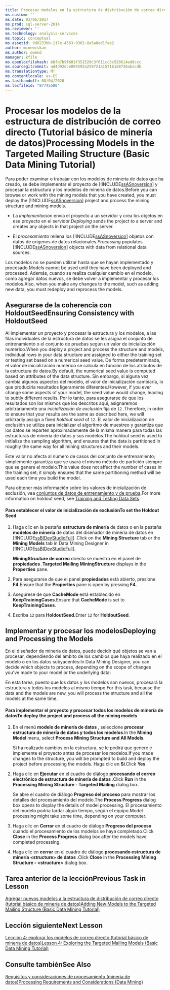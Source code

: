 ```yaml
---
title: Procesar modelos en la estructura de distribución de correo directo (tutorial básico de minería de datos) | Microsoft Docs
ms.custom: ''
ms.date: 03/06/2017
ms.prod: sql-server-2014
ms.reviewer: ''
ms.technology: analysis-services
ms.topic: conceptual
ms.assetid: 9d8233bb-117e-4563-9302-8a5a8ad1fae2
author: minewiskan
ms.author: owend
manager: kfile
ms.openlocfilehash: b8fb7b9f601f351520c3f611cc3c520614ed8ccc
ms.sourcegitcommit: ad4d92dce894592a259721a1571b1d8736abacdb
ms.translationtype: MT
ms.contentlocale: es-ES
ms.lasthandoff: 08/04/2020
ms.locfileid: "87745580"
---
```

# <a name="processing-models-in-the-targeted-mailing-structure-basic-data-mining-tutorial"></a><span data-ttu-id="4d267-102">Procesar los modelos de la estructura de distribución de correo directo (Tutorial básico de minería de datos)</span><span class="sxs-lookup"><span data-stu-id="4d267-102">Processing Models in the Targeted Mailing Structure (Basic Data Mining Tutorial)</span></span>
  <span data-ttu-id="4d267-103">Para poder examinar o trabajar con los modelos de minería de datos que ha creado, se debe implementar el proyecto de [!INCLUDE[ssASnoversion](../includes/ssasnoversion-md.md)] y procesar la estructura y los modelos de minería de datos.</span><span class="sxs-lookup"><span data-stu-id="4d267-103">Before you can browse or work with the mining models that you have created, you must deploy the [!INCLUDE[ssASnoversion](../includes/ssasnoversion-md.md)] project and process the mining structure and mining models.</span></span>  
  
-   <span data-ttu-id="4d267-104">La *implementación* envía el proyecto a un servidor y crea los objetos en ese proyecto en el servidor.</span><span class="sxs-lookup"><span data-stu-id="4d267-104">*Deploying* sends the project to a server and creates any objects in that project on the server.</span></span>  
  
-   <span data-ttu-id="4d267-105">El *procesamiento* rellena los [!INCLUDE[ssASnoversion](../includes/ssasnoversion-md.md)] objetos con datos de orígenes de datos relacionales.</span><span class="sxs-lookup"><span data-stu-id="4d267-105">*Processing* populates [!INCLUDE[ssASnoversion](../includes/ssasnoversion-md.md)] objects with data from relational data sources.</span></span>  
  
 <span data-ttu-id="4d267-106">Los modelos no se pueden utilizar hasta que se hayan implementado y procesado.</span><span class="sxs-lookup"><span data-stu-id="4d267-106">Models cannot be used until they have been deployed and processed.</span></span> <span data-ttu-id="4d267-107">Además, cuando se realiza cualquier cambio en el modelo, como agregar datos nuevos, se debe volver a implementar y procesar los modelos.</span><span class="sxs-lookup"><span data-stu-id="4d267-107">Also, when you make any changes to the model, such as adding new data, you must redeploy and reprocess the models.</span></span>  
  
## <a name="ensuring-consistency-with-holdoutseed"></a><span data-ttu-id="4d267-108">Asegurarse de la coherencia con HoldoutSeed</span><span class="sxs-lookup"><span data-stu-id="4d267-108">Ensuring Consistency with HoldoutSeed</span></span>  
 <span data-ttu-id="4d267-109">Al implementar un proyecto y procesar la estructura y los modelos, a las filas individuales de la estructura de datos se les asigna el conjunto de entrenamiento o el conjunto de pruebas según un valor de inicialización numérico.</span><span class="sxs-lookup"><span data-stu-id="4d267-109">When you deploy a project and process the structure and models, individual rows in your data structure are assigned to either the training set or testing set based on a numerical seed value.</span></span> <span data-ttu-id="4d267-110">De forma predeterminada, el valor de inicialización numérico se calcula en función de los atributos de la estructura de datos.</span><span class="sxs-lookup"><span data-stu-id="4d267-110">By default, the numerical seed value is computed based on attributes of the data structure.</span></span> <span data-ttu-id="4d267-111">Sin embargo, si alguna vez cambia algunos aspectos del modelo, el valor de inicialización cambiaría, lo que produciría resultados ligeramente diferentes.</span><span class="sxs-lookup"><span data-stu-id="4d267-111">However, if you ever change some aspects of your model, the seed value would change, leading to subtly different results.</span></span> <span data-ttu-id="4d267-112">Por lo tanto, para asegurarse de que los resultados son los mismos que los descritos aquí, asignaremos arbitrariamente una *inicialización de exclusión* fija de `12` .</span><span class="sxs-lookup"><span data-stu-id="4d267-112">Therefore, in order to ensure that your results are the same as described here, we will arbitrarily assign a fixed *holdout seed* of `12`.</span></span> <span data-ttu-id="4d267-113">El valor de inicialización de exclusión se utiliza para inicializar el algoritmo de muestreo y garantiza que los datos se reparten aproximadamente de la misma manera para todas las estructuras de minería de datos y sus modelos.</span><span class="sxs-lookup"><span data-stu-id="4d267-113">The holdout seed is used to initialize the sampling algorithm, and ensures that the data is partitioned in roughly the same way for all mining structures and their models.</span></span>  
  
 <span data-ttu-id="4d267-114">Este valor no afecta al número de casos del conjunto de entrenamiento; simplemente garantiza que se usará el mismo método de partición siempre que se genere el modelo.</span><span class="sxs-lookup"><span data-stu-id="4d267-114">This value does not affect the number of cases in the training set; it simply ensures that the same partitioning method will be used each time you build the model.</span></span>  
  
 <span data-ttu-id="4d267-115">Para obtener más información sobre los valores de inicialización de exclusión, vea [conjuntos de datos de entrenamiento y de prueba](../../2014/analysis-services/data-mining/training-and-testing-data-sets.md).</span><span class="sxs-lookup"><span data-stu-id="4d267-115">For more information on holdout seed, see [Training and Testing Data Sets](../../2014/analysis-services/data-mining/training-and-testing-data-sets.md).</span></span>  
  
#### <a name="to-set-the-holdout-seed"></a><span data-ttu-id="4d267-116">Para establecer el valor de inicialización de exclusión</span><span class="sxs-lookup"><span data-stu-id="4d267-116">To set the Holdout Seed</span></span>  
  
1.  <span data-ttu-id="4d267-117">Haga clic en la pestaña **estructura de minería** de datos o en la pestaña **modelos de minería** de datos del diseñador de minería de datos en [!INCLUDE[ssBIDevStudioFull](../includes/ssbidevstudiofull-md.md)] .</span><span class="sxs-lookup"><span data-stu-id="4d267-117">Click on the **Mining Structure** tab or the **Mining Models** tab in Data Mining Designer in [!INCLUDE[ssBIDevStudioFull](../includes/ssbidevstudiofull-md.md)].</span></span>  
  
     <span data-ttu-id="4d267-118">**MiningStructure de correo** directo se muestra en el panel de **propiedades** .</span><span class="sxs-lookup"><span data-stu-id="4d267-118">**Targeted Mailing MiningStructure** displays in the **Properties** pane.</span></span>  
  
2.  <span data-ttu-id="4d267-119">Para asegurarse de que el panel **propiedades** está abierto, presione **F4**.</span><span class="sxs-lookup"><span data-stu-id="4d267-119">Ensure that the **Properties** pane is open by pressing **F4**.</span></span>  
  
3.  <span data-ttu-id="4d267-120">Asegúrese de que **CacheMode** está establecido en **KeepTrainingCases**.</span><span class="sxs-lookup"><span data-stu-id="4d267-120">Ensure that **CacheMode** is set to **KeepTrainingCases**.</span></span>  
  
4.  <span data-ttu-id="4d267-121">Escriba `12` para **HoldoutSeed**.</span><span class="sxs-lookup"><span data-stu-id="4d267-121">Enter `12` for **HoldoutSeed**.</span></span>  
  
## <a name="deploying-and-processing-the-models"></a><span data-ttu-id="4d267-122">Implementar y procesar los modelos</span><span class="sxs-lookup"><span data-stu-id="4d267-122">Deploying and Processing the Models</span></span>  
 <span data-ttu-id="4d267-123">En el diseñador de minería de datos, puede decidir qué objetos se van a procesar, dependiendo del ámbito de los cambios que haya realizado en el modelo o en los datos subyacentes:</span><span class="sxs-lookup"><span data-stu-id="4d267-123">In Data Mining Designer, you can decide which objects to process, depending on the scope of changes you've made to your model or the underlying data:</span></span>  
  
 <span data-ttu-id="4d267-124">En esta tarea, puesto que los datos y los modelos son nuevos, procesará la estructura y todos los modelos al mismo tiempo.</span><span class="sxs-lookup"><span data-stu-id="4d267-124">For this task, because the data and the models are new, you will process the structure and all the models at the same time.</span></span>  
  
#### <a name="to-deploy-the-project-and-process-all-the-mining-models"></a><span data-ttu-id="4d267-125">Para implementar el proyecto y procesar todos los modelos de minería de datos</span><span class="sxs-lookup"><span data-stu-id="4d267-125">To deploy the project and process all the mining models</span></span>  
  
1.  <span data-ttu-id="4d267-126">En el menú **modelo de minería de datos** , seleccione **procesar estructura de minería de datos y todos los modelos**.</span><span class="sxs-lookup"><span data-stu-id="4d267-126">In the **Mining Model** menu, select **Process Mining Structure and All Models**.</span></span>  
  
     <span data-ttu-id="4d267-127">Si ha realizado cambios en la estructura, se le pedirá que genere e implemente el proyecto antes de procesar los modelos.</span><span class="sxs-lookup"><span data-stu-id="4d267-127">If you made changes to the structure, you will be prompted to build and deploy the project before processing the models.</span></span> <span data-ttu-id="4d267-128">Haga clic en **Sí**.</span><span class="sxs-lookup"><span data-stu-id="4d267-128">Click **Yes**.</span></span>  
  
2.  <span data-ttu-id="4d267-129">Haga clic en **Ejecutar** en el cuadro de diálogo **procesando el correo electrónico de estructura de minería de datos** .</span><span class="sxs-lookup"><span data-stu-id="4d267-129">Click **Run** in the **Processing Mining Structure - Targeted Mailing** dialog box.</span></span>  
  
     <span data-ttu-id="4d267-130">Se abre el cuadro de diálogo **Progreso del proceso** para mostrar los detalles del procesamiento del modelo.</span><span class="sxs-lookup"><span data-stu-id="4d267-130">The **Process Progress** dialog box opens to display the details of model processing.</span></span> <span data-ttu-id="4d267-131">El procesamiento del modelo podría tardar algún tiempo, según el equipo.</span><span class="sxs-lookup"><span data-stu-id="4d267-131">Model processing might take some time, depending on your computer.</span></span>  
  
3.  <span data-ttu-id="4d267-132">Haga clic en **Cerrar** en el cuadro de diálogo **Progreso del proceso** cuando el procesamiento de los modelos se haya completado.</span><span class="sxs-lookup"><span data-stu-id="4d267-132">Click **Close** in the **Process Progress** dialog box after the models have completed processing.</span></span>  
  
4.  <span data-ttu-id="4d267-133">Haga clic en **cerrar** en el cuadro de diálogo **procesando estructura de minería \<structure> de datos** .</span><span class="sxs-lookup"><span data-stu-id="4d267-133">Click **Close** in the **Processing Mining Structure - \<structure>** dialog box.</span></span>  
  
## <a name="previous-task-in-lesson"></a><span data-ttu-id="4d267-134">Tarea anterior de la lección</span><span class="sxs-lookup"><span data-stu-id="4d267-134">Previous Task in Lesson</span></span>  
 [<span data-ttu-id="4d267-135">Agregar nuevos modelos a la estructura de distribución de correo directo &#40;tutorial básico de minería de datos&#41;</span><span class="sxs-lookup"><span data-stu-id="4d267-135">Adding New Models to the Targeted Mailing Structure &#40;Basic Data Mining Tutorial&#41;</span></span>](../../2014/tutorials/adding-new-models-to-the-targeted-mailing-structure-basic-data-mining-tutorial.md)  
  
## <a name="next-lesson"></a><span data-ttu-id="4d267-136">Lección siguiente</span><span class="sxs-lookup"><span data-stu-id="4d267-136">Next Lesson</span></span>  
 [<span data-ttu-id="4d267-137">Lección 4: explorar los modelos de correo directo &#40;tutorial básico de minería de datos&#41;</span><span class="sxs-lookup"><span data-stu-id="4d267-137">Lesson 4: Exploring the Targeted Mailing Models &#40;Basic Data Mining Tutorial&#41;</span></span>](../../2014/tutorials/lesson-4-exploring-the-targeted-mailing-models-basic-data-mining-tutorial.md)  
  
## <a name="see-also"></a><span data-ttu-id="4d267-138">Consulte también</span><span class="sxs-lookup"><span data-stu-id="4d267-138">See Also</span></span>  
 [<span data-ttu-id="4d267-139">Requisitos y consideraciones de procesamiento &#40;minería de datos&#41;</span><span class="sxs-lookup"><span data-stu-id="4d267-139">Processing Requirements and Considerations &#40;Data Mining&#41;</span></span>](../../2014/analysis-services/data-mining/processing-requirements-and-considerations-data-mining.md)  
  
  
